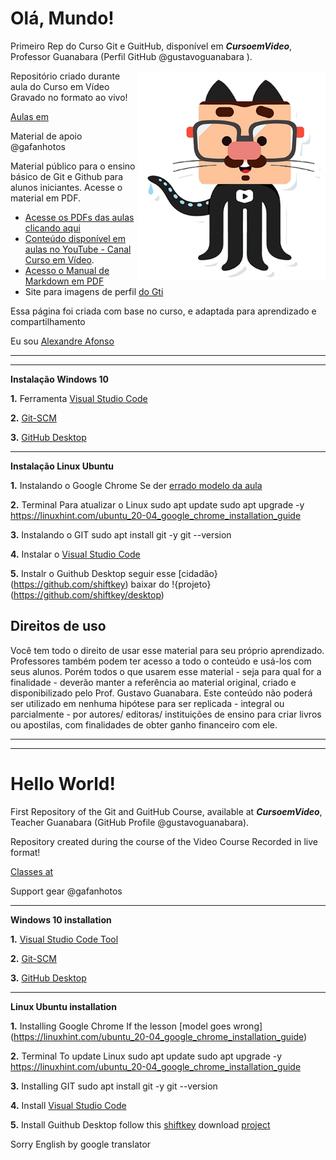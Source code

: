 # Olá, Mundo!
Primeiro Rep do Curso Git e GuitHub, disponível em _**CursoemVideo**_, Professor Guanabara (Perfil GitHub @gustavoguanabara ).

<img src="imagens/mascote.png" align="right" width="300">

Repositório criado durante aula do Curso em Vídeo Gravado no formato ao vivo!

[Aulas em](https://www.youtube.com/playlist?list=PLHz_AreHm4dm7ZULPAmadvNhH6vk9oNZA)

Material de apoio @gafanhotos

Material público para o ensino básico de Git e Github para alunos iniciantes. Acesse o material em PDF.

- [Acesse os PDFs das aulas clicando aqui](https://github.com/gustavoguanabara/git-github/tree/master/slides-aulas)
- [Conteúdo disponível em aulas no YouTube - Canal Curso em Vídeo](https://www.youtube.com/watch?v=xEKo29OWILE&list=PLHz_AreHm4dm7ZULPAmadvNhH6vk9oNZA).
- [Acesso o Manual de Markdown em PDF](https://github.com/gustavoguanabara/git-github/tree/master/manuais-PDF)
- Site para imagens de perfil [do Gti](https://octodex.github.com/)

Essa página foi criada com base no curso, e adaptada para aprendizado e compartilhamento 

Eu sou [Alexandre Afonso](https://github.com/AlexandreSAfonso)





***
***
**Instalação Windows 10**

**1.** Ferramenta [Visual Studio Code](https://code.visualstudio.com/)

**2.** [Git-SCM](https://git-scm.com/downloads)

**3.** [GitHub Desktop](https://desktop.github.com/)

***
**Instalação Linux Ubuntu**

**1.** Instalando o Google Chrome
Se der [errado modelo da aula](https://linuxhint.com/ubuntu_20-04_google_chrome_installation_guide)


**2.** Terminal Para atualizar o Linux
sudo apt update
sudo apt upgrade -y
https://linuxhint.com/ubuntu_20-04_google_chrome_installation_guide

**3.** Instalando o GIT
sudo apt install git -y
git --version

**4.** Instalar o [Visual Studio Code](https://code.visualstudio.com/)

**5.** Instalr o Guithub Desktop
seguir esse [cidadão}(https://github.com/shiftkey)
baixar do !{projeto}(https://github.com/shiftkey/desktop)


## Direitos de uso

Você tem todo o direito de usar esse material para seu próprio aprendizado. Professores também podem ter acesso a todo o conteúdo e usá-los com seus alunos. Porém todos o que usarem esse material - seja para qual for a finalidade - deverão manter a referência ao material original, criado e disponibilizado pelo Prof. Gustavo Guanabara. Este conteúdo não poderá ser utilizado em nenhuma hipótese para ser replicada - integral ou parcialmente - por autores/ editoras/ instituições de ensino para criar livros ou apostilas, com finalidades de obter ganho financeiro com ele.


***
***


# Hello World!
First Repository of the Git and GuitHub Course, available at _**CursoemVideo**_, Teacher Guanabara (GitHub Profile @gustavoguanabara).

Repository created during the course of the Video Course Recorded in live format!

[Classes at](https://www.youtube.com/playlist?list=PLHz_AreHm4dm7ZULPAmadvNhH6vk9oNZA)

Support gear @gafanhotos

***
**Windows 10 installation**

**1.** [Visual Studio Code Tool](https://code.visualstudio.com/)

**2.** [Git-SCM](https://git-scm.com/downloads)

**3.** [GitHub Desktop](https://desktop.github.com/)

***
**Linux Ubuntu installation**

**1.** Installing Google Chrome
If the lesson [model goes wrong] (https://linuxhint.com/ubuntu_20-04_google_chrome_installation_guide)


**2.** Terminal To update Linux
sudo apt update
sudo apt upgrade -y
https://linuxhint.com/ubuntu_20-04_google_chrome_installation_guide

**3.** Installing GIT
sudo apt install git -y
git --version

**4.** Install [Visual Studio Code](https://code.visualstudio.com/)

**5.** Install Guithub Desktop
follow this [shiftkey](https://github.com/shiftkey)
download [project](https://github.com/shiftkey/desktop)

Sorry English by google translator
